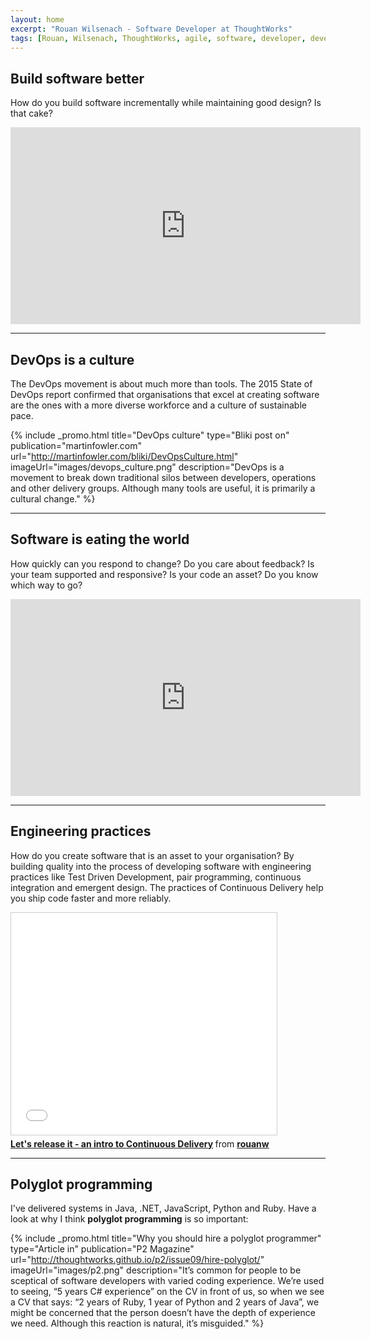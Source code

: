 ```yaml
---
layout: home
excerpt: "Rouan Wilsenach - Software Developer at ThoughtWorks"
tags: [Rouan, Wilsenach, ThoughtWorks, agile, software, developer, development, continuous, delivery]
---
```


## Build software better

How do you build software incrementally while maintaining good design? Is that cake?

<iframe width="560" height="315" src="https://www.youtube.com/embed/30sYOHSh3LY" frameborder="0" allowfullscreen></iframe>

- - -

## DevOps is a culture

The DevOps movement is about much more than tools. The 2015 State of DevOps report confirmed that organisations that excel at creating software are the ones with a more diverse workforce and a culture of sustainable pace.

{% include _promo.html title="DevOps culture" type="Bliki post on" publication="martinfowler.com" url="http://martinfowler.com/bliki/DevOpsCulture.html" imageUrl="images/devops_culture.png" description="DevOps is a movement to break down traditional silos between developers, operations and other delivery groups. Although many tools are useful, it is primarily a cultural change." %}

- - -

## Software is eating the world

How quickly can you respond to change? Do you care about feedback? Is your team supported and responsive? Is your code an asset? Do you know which way to go?

<iframe width="560" height="315" src="https://www.youtube.com/embed/yBAhKK3_1j8" frameborder="0" allowfullscreen></iframe>
<br/>

- - -

## Engineering practices

How do you create software that is an asset to your organisation? By building quality into the process of developing software with engineering practices like Test Driven Development, pair programming, continuous integration and emergent design. The practices of Continuous Delivery help you ship code faster and more reliably.

<iframe src="//www.slideshare.net/slideshow/embed_code/key/6ex1dmRt7yn4NA" width="425" height="355" frameborder="0" marginwidth="0" marginheight="0" scrolling="no" style="border:1px solid #CCC; border-width:1px; margin-bottom:5px; max-width: 100%;" allowfullscreen> </iframe> <div style="margin-bottom:5px"> <strong> <a href="//www.slideshare.net/rouanw/lets-release-it-an-intro-to-continuous-delivery" title="Let&#x27;s release it - an intro to Continuous Delivery" target="_blank">Let&#x27;s release it - an intro to Continuous Delivery</a> </strong> from <strong><a href="//www.slideshare.net/rouanw" target="_blank">rouanw</a></strong> </div>

- - -

## Polyglot programming

I've delivered systems in Java, .NET, JavaScript, Python and Ruby. Have a look at why I think __polyglot  programming__ is so important:

{% include _promo.html title="Why you should hire a polyglot programmer" type="Article in" publication="P2 Magazine" url="http://thoughtworks.github.io/p2/issue09/hire-polyglot/" imageUrl="images/p2.png" description="It’s common for people to be sceptical of software developers with varied coding experience. We’re used to seeing, “5 years C# experience” on the CV in front of us, so when we see a CV that says: “2 years of Ruby, 1 year of Python and 2 years of Java”, we might be concerned that the person doesn’t have the depth of experience we need. Although this reaction is natural, it’s misguided." %}
